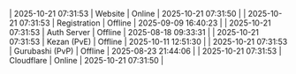 | 2025-10-21 07:31:53 | Website | Online | 2025-10-21 07:31:50 |
| 2025-10-21 07:31:53 | Registration | Offline | 2025-09-09 16:40:23 |
| 2025-10-21 07:31:53 | Auth Server | Offline | 2025-08-18 09:33:31 |
| 2025-10-21 07:31:53 | Kezan (PvE) | Offline | 2025-10-11 12:51:30 |
| 2025-10-21 07:31:53 | Gurubashi (PvP) | Offline | 2025-08-23 21:44:06 |
| 2025-10-21 07:31:53 | Cloudflare | Online | 2025-10-21 07:31:50 |
